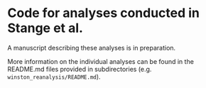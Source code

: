 # Code for analyses conducted in Stange et al.

A manuscript describing these analyses is in preparation.

More information on the individual analyses can be found in the README.md files provided in subdirectories (e.g. `winston_reanalysis/README.md`).